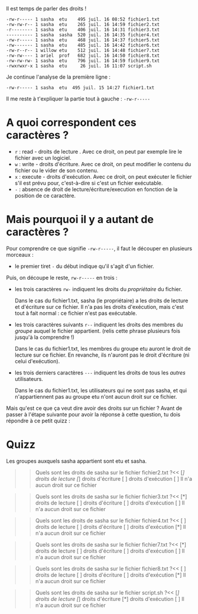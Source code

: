 Il est temps de parler des droits !


```
-rw-r----- 1 sasha  etu    495 juil. 16 08:52 fichier1.txt
-rw-rw-r-- 1 sasha  etu    265 juil. 16 14:59 fichier2.txt
-r-------- 1 sasha  etu    406 juil. 16 14:31 fichier3.txt
---------- 1 sasha  sasha  520 juil. 16 14:35 fichier4.txt
-rw-r----- 1 sasha  etu    468 juil. 16 14:37 fichier5.txt
-rw------- 1 sasha  etu    485 juil. 16 14:42 fichier6.txt
-rw-r--r-- 1 willow etu    512 juil. 16 14:48 fichier7.txt
-rw-rw---- 1 ariel  prof   682 juil. 16 14:50 fichier8.txt
-rw-rw-rw- 1 sasha  etu    796 juil. 16 14:59 fichier9.txt
-rwxrwxr-x 1 sasha  etu     26 juil. 16 11:07 script.sh
```

Je continue l'analyse de la première ligne :

`-rw-r----- 1 sasha  etu  495 juil. 15 14:27 fichier1.txt` 

Il me reste à t'expliquer la partie tout à gauche : `-rw-r-----`


# A quoi correspondent ces caractères ?

* `r` : read - droits de lecture . Avec ce droit, on peut par exemple lire le fichier avec un logiciel.
* `w` : write - droits d'écriture. Avec ce droit, on peut modifier le contenu du fichier ou le vider de son contenu.
* `x` : execute - droits d'exécution. Avec ce droit, on peut exécuter le fichier s'il est prévu pour, c'est-à-dire si c'est un fichier exécutable.
* `-` : absence de droit de lecture/écriture/execution en fonction de la position de ce caractère.


# Mais pourquoi il y a autant de caractères ?

Pour comprendre ce que signifie `-rw-r-----`, il faut le découper en plusieurs morceaux :

* le premier tiret `-` du début indique qu'il s'agit d'un fichier.

Puis, on découpe le reste, `rw-r-----` en trois :
* les trois caractères `rw-` indiquent les droits du *propriétaire* du fichier.

  Dans le cas du fichier1.txt, sasha (le propriétaire) a les droits de lecture et d'écriture sur ce fichier.
  Il n'a pas les droits d'exécution, mais c'est tout à fait normal : ce fichier n'est pas exécutable.
  
* les trois caractères suivants `r--` indiquent les droits des membres du *groupe* auquel le fichier appartient.
  (relis cette phrase plusieurs fois jusqu'à la comprendre !) 

  Dans le cas du fichier1.txt, les membres du groupe etu auront le droit de lecture sur ce fichier.
  En revanche, ils n'auront pas le droit d'écriture (ni celui d'exécution).
  
* les trois derniers caractères `---`  indiquent les droits de tous les *autres* utilisateurs.

  Dans le cas du fichier1.txt, les utilisateurs qui ne sont pas sasha, et qui n'appartiennent pas au groupe etu
  n'ont aucun droit sur ce fichier.
  
  
Mais qu'est ce que ça veut dire avoir des droits sur un fichier ?
Avant de passer à l'étape suivante pour avoir la réponse à cette question, tu dois répondre à ce petit quizz :


# Quizz

Les groupes auxquels sasha appartient sont etu et sasha.


>> Quels sont les droits de sasha sur le fichier fichier2.txt ?<<
[*] droits de lecture
[*] droits d'écriture
[ ] droits d'exécution
[ ] Il n'a aucun droit sur ce fichier

>> Quels sont les droits de sasha sur le fichier fichier3.txt ?<<
[*] droits de lecture
[ ] droits d'écriture
[ ] droits d'exécution
[ ] Il n'a aucun droit sur ce fichier

>> Quels sont les droits de sasha sur le fichier fichier4.txt ?<<
[ ] droits de lecture
[ ] droits d'écriture
[ ] droits d'exécution
[*] Il n'a aucun droit sur ce fichier

>> Quels sont les droits de sasha sur le fichier fichier7.txt ?<<
[*] droits de lecture
[ ] droits d'écriture
[ ] droits d'exécution
[ ] Il n'a aucun droit sur ce fichier

>> Quels sont les droits de sasha sur le fichier fichier8.txt ?<<
[ ] droits de lecture
[ ] droits d'écriture
[ ] droits d'exécution
[*] Il n'a aucun droit sur ce fichier

>> Quels sont les droits de sasha sur le fichier script.sh ?<<
[*] droits de lecture
[*] droits d'écriture
[*] droits d'exécution
[ ] Il n'a aucun droit sur ce fichier

